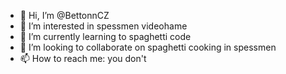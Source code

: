 - 👋 Hi, I’m @BettonnCZ
- 👀 I’m interested in spessmen videohame
- 🌱 I’m currently learning to spaghetti code
- 💞️ I’m looking to collaborate on spaghetti cooking in spessmen
- 📫 How to reach me: you don't

<!---
BettonnCZ/BettonnCZ is a ✨ special ✨ repository because its `README.md` (this file) appears on your GitHub profile.
You can click the Preview link to take a look at your changes.
--->
